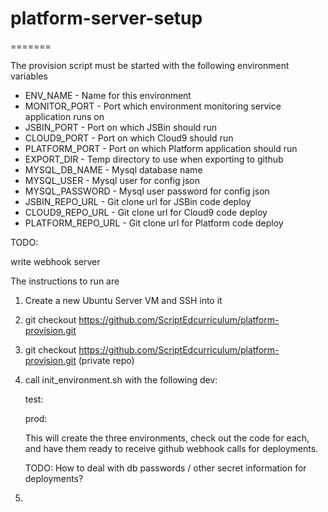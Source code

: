 platform-server-setup
=====================
=======

The provision script must be started with the following environment variables
* ENV_NAME - Name for this environment
* MONITOR_PORT - Port which environment monitoring service application runs on
* JSBIN_PORT - Port on which JSBin should run
* CLOUD9_PORT - Port on which Cloud9 should run
* PLATFORM_PORT - Port on which Platform application should run
* EXPORT_DIR - Temp directory to use when exporting to github
* MYSQL_DB_NAME - Mysql database name
* MYSQL_USER - Mysql user for config json
* MYSQL_PASSWORD - Mysql user password for config json
* JSBIN_REPO_URL - Git clone url for JSBin code deploy
* CLOUD9_REPO_URL - Git clone url for Cloud9 code deploy
* PLATFORM_REPO_URL - Git clone url for Platform code deploy

TODO: 

write webhook server



The instructions to run are

1. Create a new Ubuntu Server VM and SSH into it
1. git checkout https://github.com/ScriptEdcurriculum/platform-provision.git
1. git checkout https://github.com/ScriptEdcurriculum/platform-provision.git (private repo)
1. call init_environment.sh with the following
	dev:

	test:

	prod:

	This will create the three environments, check out the code for each,  and 
	have them ready to receive github webhook calls for deployments.

	TODO: How to deal with db passwords / other secret information for 
	deployments?




4. 